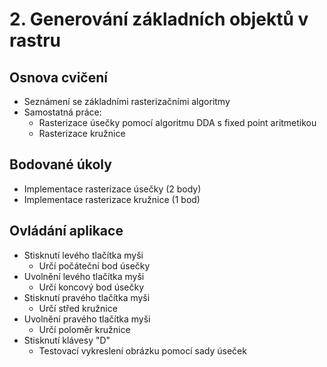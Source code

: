 # 2. Generování základních objektů v rastru

## Osnova cvičení
- Seznámení se základními rasterizačními algoritmy
- Samostatná práce:
  * Rasterizace úsečky pomocí algoritmu DDA s fixed point aritmetikou
  * Rasterizace kružnice

## Bodované úkoly
- Implementace rasterizace úsečky (2 body)
- Implementace rasterizace kružnice (1 bod)

## Ovládání aplikace
- Stisknutí levého tlačítka myši
  * Určí počáteční bod úsečky
- Uvolnění levého tlačítka myši
  * Určí koncový bod úsečky
- Stisknutí pravého tlačítka myši
  * Určí střed kružnice
- Uvolnění pravého tlačítka myši
  * Určí poloměr kružnice
- Stisknutí klávesy "D"
  * Testovací vykreslení obrázku pomocí sady úseček
